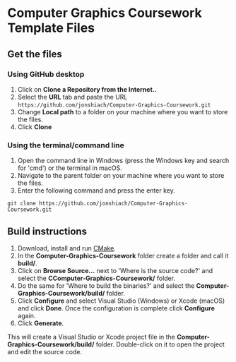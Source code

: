 # Computer Graphics Coursework Template Files

## Get the files

### Using GitHub desktop

1. Click on **Clone a Repository from the Internet..**
2. Select the **URL** tab and paste the URL `https://github.com/jonshiach/Computer-Graphics-Coursework.git`
3. Change **Local path** to a folder on your machine where you want to store the files.
4. Click **Clone**

### Using the terminal/command line

1. Open the command line in Windows (press the Windows key and search for 'cmd') or the terminal in macOS.
2. Navigate to the parent folder on your machine where you want to store the files.
3. Enter the following command and press the enter key.

```text
git clone https://github.com/jonshiach/Computer-Graphics-Coursework.git
```

## Build instructions

1. Download, install and run <a href="https://www.cmake.org" target="_blank">CMake</a>.
2. In the **Computer-Graphics-Coursework** folder create a folder and call it **build/**.
3. Click on **Browse Source...** next to 'Where is the source code?' and select the **CComputer-Graphics-Coursework/** folder.
4. Do the same for 'Where to build the binaries?' and select the **Computer-Graphics-Coursework/build/** folder.
5. Click **Configure** and select Visual Studio (Windows) or Xcode (macOS) and click **Done**. Once the configuration is complete click **Configure** again.
6. Click **Generate**.

This will create a Visual Studio or Xcode project file in the **Computer-Graphics-Coursework/build/** folder. Double-click on it to open the project and edit the source code.